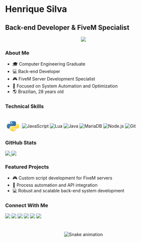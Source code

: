 # Henrique Silva
## Back-end Developer & FiveM Specialist

<div align="center">
  <img src="https://readme-typing-svg.herokuapp.com/?color=538bec&size=35&center=true&vCenter=true&width=1000&lines=HELLO,+MY+NAME+IS+HENRIQUE+SILVA;I'm+a+Back-end+Developer;FiveM+Development+Specialist;Computer+Engineering+Graduate" />
</div>

### About Me
- 🎓 Computer Engineering Graduate
- 💻 Back-end Developer
- 🎮 FiveM Server Development Specialist
- 🔧 Focused on System Automation and Optimization
- 🌎 Brazilian, 28 years old

### Technical Skills
<div style="display: inline_block"><br>
  <img align="center" alt="Python" height="40" width="50" src="https://raw.githubusercontent.com/devicons/devicon/master/icons/python/python-original.svg">
  <img align="center" alt="JavaScript" height="40" width="50" src="https://cdn.jsdelivr.net/gh/devicons/devicon/icons/javascript/javascript-original.svg">
  <img align="center" alt="Lua" height="40" width="50" src="https://cdn.jsdelivr.net/gh/devicons/devicon@latest/icons/lua/lua-plain.svg">
  <img align="center" alt="Java" height="40" width="50" src="https://cdn.jsdelivr.net/gh/devicons/devicon/icons/java/java-original.svg">
  <img align="center" alt="MariaDB" height="40" width="50" src="https://cdn.jsdelivr.net/gh/devicons/devicon/icons/mariadb/mariadb-original.svg">
  <img align="center" alt="Node.js" height="40" width="50" src="https://cdn.jsdelivr.net/gh/devicons/devicon/icons/nodejs/nodejs-original.svg">
  <img align="center" alt="Git" height="40" width="50" src="https://cdn.jsdelivr.net/gh/devicons/devicon/icons/git/git-original.svg">
</div>


### GitHub Stats
<div>
  <a href="https://github.com/euhenri">
    <img height="180em" src="https://github-readme-stats.vercel.app/api?username=euhenri&show_icons=true&theme=holi&include_all_commits=true&count_private=true&hide_border=true&custom_title=My%20GitHub%20Stats"/>
    <img height="180em" src="https://github-readme-stats.vercel.app/api/top-langs/?username=euhenri&layout=donut&langs_count=7&theme=holi&hide_border=true&custom_title=Most%20Used%20Languages"/>
  </a>
</div>

### Featured Projects
- 🎮 Custom script development for FiveM servers
- 🔧 Process automation and API integration
- 💻 Robust and scalable back-end system development

### Connect With Me
<div> 
  <a href="https://www.linkedin.com/in/henrique-silva-42aa41b5/" target="_blank"><img src="https://img.shields.io/badge/-LinkedIn-%230077B5?style=for-the-badge&logo=linkedin&logoColor=white" target="_blank"></a>
  <a href="mailto:henriques748@gmail.com"><img src="https://img.shields.io/badge/-Gmail-%23333?style=for-the-badge&logo=gmail&logoColor=white" target="_blank"></a>
  <a href="https://discord.gg/4ugtBEkfG3" target="_blank"><img src="https://img.shields.io/badge/Discord-7289DA?style=for-the-badge&logo=discord&logoColor=white" target="_blank"></a>
  <a href="https://www.youtube.com/channel/UCitH4mVXkdwpyb9SMzqBbsg" target="_blank"><img src="https://img.shields.io/badge/YouTube-FF0000?style=for-the-badge&logo=youtube&logoColor=white" target="_blank"></a>
  <a href="https://www.instagram.com/_euhenri_/?hl=pt" target="_blank"><img src="https://img.shields.io/badge/-Instagram-%23E4405F?style=for-the-badge&logo=instagram&logoColor=white" target="_blank"></a>
  <a href="https://www.twitch.tv/henriizinn" target="_blank"><img src="https://img.shields.io/badge/Twitch-9146FF?style=for-the-badge&logo=twitch&logoColor=white" target="_blank"></a>
</div>

#
<div align="center">
  <img src="https://github.com/euhenri/euhenri/blob/output/github-contribution-grid-snake.svg" alt="Snake animation" />
</div>
